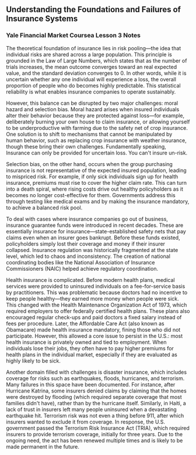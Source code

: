 ## Understanding the Foundations and Failures of Insurance Systems
### Yale Financial Market Coursea Lesson 3 Notes

The theoretical foundation of insurance lies in risk pooling—the idea that individual risks are shared across a large population. This principle is grounded in the Law of Large Numbers, which states that as the number of trials increases, the mean outcome converges toward an real expected value, and the standard deviation converges to 0. In other words, while it is uncertain whether any one individual will experience a loss, the overall proportion of people who do becomes highly predictable. This statistical reliability is what enables insurance companies to operate sustainably. 

However, this balance can be disrupted by two major challenges: moral hazard and selection bias.
Moral hazard arises when insured individuals alter their behavior because they are protected against loss—for example, deliberately burning your own house to claim insurance, or allowing yourself to be underproductive with farming due to the safety net of crop insurance. One solution is to shift to mechanisms that cannot be manipulated by human behavior, such as replacing crop insurance with weather insurance, though these bring their own challenges. Fundamentally speaking, Insurance can only be provided for uncertain loss. You can't insure un-risk.

Selection bias, on the other hand, occurs when the group purchasing insurance is not representative of the expected insured population, leading to mispriced risk. For example, if only sick individuals sign up for health insurance, premiums must rise to cover the higher claim rate. This can turn into a death spiral, where rising costs drive out healthy policyholders as it becomes no longer cost-effective for them. Governments address this through testing like medical exams and by making the insurance mandatory, to achieve a balanced risk pool.

To deal with cases where insurance companies go out of business, insurance guarantee funds were introduced in recent decades. These are essentially insurance for insurance—state-established safety nets that pay claims even when an insurer goes bankrupt. Before these funds existed, policyholders simply lost their coverage and money if their insurer collapsed. Insurance regulation was historically fragmented at the state level, which led to chaos and inconsistency. The creation of national coordinating bodies like the National Association of Insurance Commissioners (NAIC) helped achieve regulatory coordination.

Health insurance is complicated. Before modern health plans, medical services were provided to uninsured individuals on a fee-for-service basis by practitioners. This was problematic because doctors had no incentive to keep people healthy—they earned more money when people were sick.  This changed with the Health Maintenance Organization Act of 1973, which required employers to offer federally certified health plans. These plans also encouraged regular check-ups and paid doctors a fixed salary instead of fees per procedure. Later, the Affordable Care Act (also known as Obamacare)  made health insurance mandatory, fining those who did not participate. However, this allowed a core issue to persist in the U.S.: most health insurance is privately owned and tied to employment. When individuals lose their jobs, they often have to pay higher premiums for health plans in the individual market, especially if they are evaluated as highly likely to be sick. 

Another domain filled with challenges is disaster insurance, which includes coverage for risks such as earthquakes, floods, hurricanes, and terrorism. Many failures in this space have been documented. For instance, after Hurricane Katrina, some insurers denied claims by claiming that the homes were destroyed by flooding (which required separate coverage that most families didn't have), rather than by the hurricane itself. Similarly, in Haiti, a lack of trust in insurers left many people uninsured when a devastating earthquake hit. Terrorism risk was not even a thing before 911, after which insurers wanted to exclude it from coverage. In response, the U.S. government passed the Terrorism Risk Insurance Act (TRIA), which required insurers to provide terrorism coverage, initially for three years. Due to the ongoing need, the act has been renewed multiple times and is likely to be made permanent in the future.
